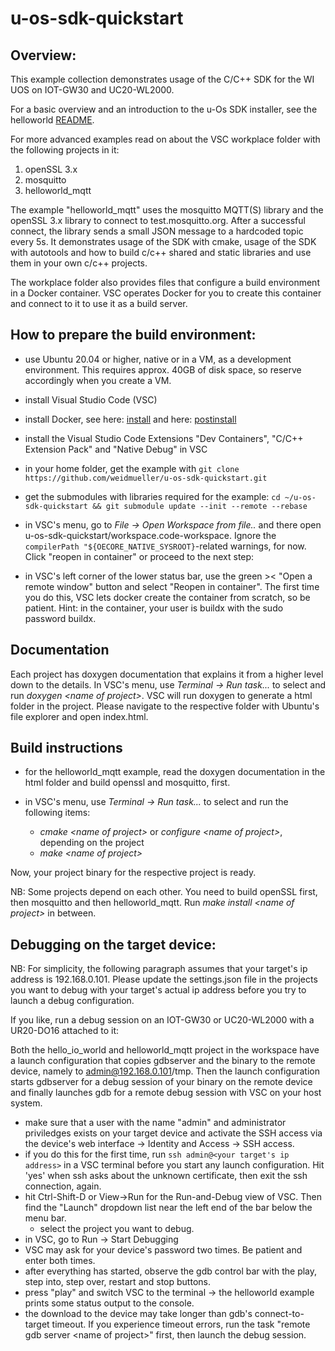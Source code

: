 <!--
Copyright 2023 Weidmueller Interface GmbH & Co. KG <oss@weidmueller.com>
SPDX-FileCopyrightText: 2023 

SPDX-License-Identifier: Apache-2.0
-->

# u-os-sdk-quickstart

## Overview:

This example collection demonstrates usage of the C/C++ SDK for the WI UOS on IOT-GW30 and UC20-WL2000.

For a basic overview and an introduction to the u-Os SDK installer, see the helloworld [README](helloworld/README.md).

For more advanced examples read on about the VSC workplace folder with the following projects in it:

1. openSSL 3.x
2. mosquitto
3. helloworld_mqtt

The example "helloworld_mqtt" uses the mosquitto MQTT(S) library and the openSSL 3.x library to connect to test.mosquitto.org. After a successful connect, the library sends a small JSON message to a hardcoded topic every 5s.
It demonstrates usage of the SDK with cmake, usage of the SDK with autotools and how to build c/c++ shared and static libraries and use them in your own c/c++ projects.

The workplace folder also provides files that configure a build environment in a Docker container. VSC operates Docker for you to create this container and connect to it to use it as a build server.

## How to prepare the build environment:

- use Ubuntu 20.04 or higher, native or in a VM, as a development environment. This requires approx. 40GB of disk space, so reserve accordingly when you create a VM.

- install Visual Studio Code (VSC)

- install Docker, see here: [install](https://docs.docker.com/engine/install/ubuntu/) and here: [postinstall](https://docs.docker.com/engine/install/linux-postinstall/)

- install the Visual Studio Code Extensions "Dev Containers", "C/C++ Extension Pack" and "Native Debug" in VSC

- in your home folder, get the example with `git clone https://github.com/weidmueller/u-os-sdk-quickstart.git`

- get the submodules with libraries required for the example: `cd ~/u-os-sdk-quickstart && git submodule update --init --remote --rebase`

- in VSC's menu, go to *File -> Open Workspace from file..* and there open u-os-sdk-quickstart/workspace.code-workspace. Ignore the `compilerPath "${OECORE_NATIVE_SYSROOT}`-related warnings, for now. Click "reopen in container" or proceed to the next step:

- in VSC's left corner of the lower status bar, use the green >< "Open a remote window" button and select "Reopen in container". The first time you do this, VSC lets docker create the container from scratch, so be patient. Hint: in the container, your user is buildx with the sudo password buildx.

## Documentation
Each project has doxygen documentation that explains it from a higher level down to the details. 
In VSC's menu, use *Terminal -> Run task...* to select and run *doxygen <name of project\>*.
VSC will run doxygen to generate a html folder in the project. Please navigate to the respective folder with Ubuntu's file explorer and open index.html.

## Build instructions

- for the helloworld_mqtt example, read the doxygen documentation in the html folder and build openssl and mosquitto, first.

- in VSC's menu, use *Terminal -> Run task...* to select and run the following items:
    - *cmake <name of project\>* or *configure <name of project\>*, depending on the project
    - *make <name of project\>*
    
Now, your project binary for the respective project is ready.

NB: Some projects depend on each other. You need to build openSSL first, then mosquitto and then helloworld_mqtt. Run *make install <name of project\>* in between.

## Debugging on the target device:

NB: For simplicity, the following paragraph assumes that your target's ip address is 192.168.0.101. Please update the settings.json file in the projects you want to debug with your target's actual ip address before you try to launch a debug configuration.

If you like, run a debug session on an IOT-GW30 or UC20-WL2000 with a UR20-DO16 attached to it:

Both the hello_io_world and helloworld_mqtt project in the workspace have a launch configuration that copies gdbserver and the binary to the remote device, namely to admin@192.168.0.101/tmp.
Then the launch configuration starts gdbserver for a debug session of your binary on the remote device and finally launches gdb for a remote debug session with VSC on your host system.

- make sure that a user with the name "admin" and administrator priviledges exists on your target device and activate the SSH access via the device's web interface -> Identity and Access -> SSH access.
- if you do this for the first time, run `ssh admin@<your target's ip address>` in a VSC terminal before you start any launch configuration. Hit 'yes' when ssh asks about the unknown certificate, then exit the ssh connection, again.
- hit Ctrl-Shift-D or View->Run for the Run-and-Debug view of VSC. Then find the "Launch" dropdown list near the left end of the bar below the menu bar.
    - select the project you want to debug.
- in VSC, go to Run -> Start Debugging
- VSC may ask for your device's password two times. Be patient and enter both times.
- after everything has started, observe the gdb control bar with the play, step into, step over, restart and stop buttons. 
- press "play" and switch VSC to the terminal -> the helloworld example prints some status output to the console.
- the download to the device may take longer than gdb's connect-to-target timeout. If you experience timeout errors, run the task "remote gdb server <name of project\>" first, then launch the debug session.
